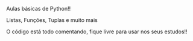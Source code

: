 Aulas básicas de Python!!

Listas, Funções, Tuplas e muito mais

O código está todo comentando, fique livre para usar nos seus estudos!!
